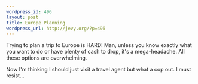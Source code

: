 ```yaml
--- 
wordpress_id: 496
layout: post
title: Europe Planning
wordpress_url: http://jevy.org/?p=496
---
```

Trying to plan a trip to Europe is HARD!  Man, unless you know exactly what you want to do or have plenty of cash to drop, it's a mega-headache.  All these options are overwhelming.

Now I'm thinking I should just visit a travel agent but what a cop out.  I must resist...
